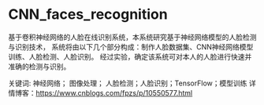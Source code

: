 # CNN_faces_recognition
   基于卷积神经网络的人脸在线识别系统，本系统研究基于神经网络模型的人脸检测与识别技术，
系统将由以下几个部分构成：制作人脸数据集、CNN神经网络模型训练、人脸检测、人脸识别。
经过实验，确定该系统可对本人的人脸进行快速并准确的检测与识别。

关键词: 神经网络； 图像处理； 人脸检测；人脸识别；TensorFlow；模型训练 
详情博客：https://www.cnblogs.com/fpzs/p/10550577.html
